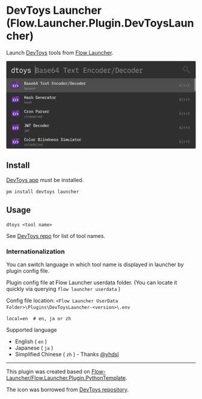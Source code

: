 DevToys Launcher (Flow.Launcher.Plugin.DevToysLauncher)
====================================================

Launch [DevToys](https://devtoys.app/) tools from [Flow Launcher](https://flow-launcher.github.io/).

![example](doc/example.png)


Install
-------

[DevToys app](https://www.microsoft.com/store/apps/9pgcv4v3bk4w) must be installed.


```
pm install devtoys launcher
```


Usage
-----

```
dtoys <tool name>
```

See [DevToys repo](https://github.com/veler/DevToys#using-powershell) for list of tool names.


### Internationalization

You can switch language in which tool name is displayed in launcher by plugin config file.

Plugin config file at Flow Launcher userdata folder. (You can locate it quickly via querying `flow launcher userdata` )

Config file location: `<Flow Launcher UserData Folder>\Plugins\DevToysLauncher-<version>\.env`

```
local=en  # en, ja or zh
```

Supported language

* English ( `en` )
* Japanese ( `ja` )
* Simplified Chinese ( `zh` ) - Thanks [@yhdsl](https://github.com/yhdsl)


- - -

This plugin was created based on [Flow-Launcher/Flow.Launcher.Plugin.PythonTemplate](https://github.com/Flow-Launcher/Flow.Launcher.Plugin.PythonTemplate).

The icon was borrowed from [DevToys repository](https://github.com/veler/DevToys).
